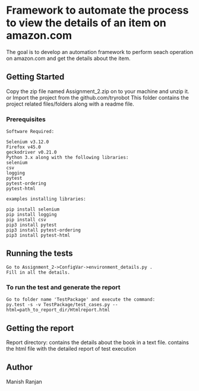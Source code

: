 # Framework to automate the process to view the details of an item on amazon.com

The goal is to develop an automation framework to perform seach operation on amazon.com and get the details about the item.

## Getting Started

Copy the zip file named Assignment_2.zip on to your machine and unzip it.
or
Import the project from the github.com/tryrobot
This folder contains the project related files/folders along with a readme file.

### Prerequisites

```
Software Required:

Selenium v3.12.0
Firefox v45.0
geckodriver v0.21.0
Python 3.x along with the following libraries:
selenium
csv
logging
pytest
pytest-ordering
pytest-html
```

```
examples installing libraries:

pip install selenium
pip install logging
pip install csv
pip3 install pytest
pip3 install pytest-ordering
pip3 install pytest-html
```

## Running the tests

```
Go to Assignment_2->ConfigVar->environment_details.py .
Fill in all the details.
```

### To run the test and generate the report

```
Go to folder name 'TestPackage' and execute the command:
py.test -s -v TestPackage/test_cases.py --html=path_to_report_dir/Htmlreport.html
```

## Getting the report

Report directory:
contains the details about the book in a text file.
contains the html file with the detailed report of test execution

## Author

Manish Ranjan

